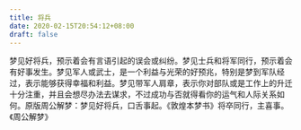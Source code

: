 ```yaml
---
title: 将兵
date: 2020-02-15T20:54:12+08:00
draft: false
---
```


梦见好将兵，预示着会有言语引起的误会或纠纷。梦见士兵和将军同行，预示着会有好事发生。梦见军人或武士，是一个利益与光荣的好预兆，特别是梦到军队经过，表示能够获得幸福和利益。梦见带军人肩章，表示你对部队或是工作上的升迁十分注重，并且会想尽办法去谋求，不过成功与否就得看你的运气和人际关系如何。原版周公解梦：梦见好将兵，口舌事起。《敦煌本梦书》将卒同行，主喜事。《周公解梦》